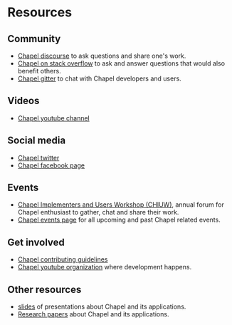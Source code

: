 # Resources

<!-- TODO: write document

  This document should link to useful resources.

  Feel free to link to any good resources you know, whether they
  be websites, videos, mailing lists, etc.

  The contents of this document are displayed on the track's documentation
  page at `https://exercism.org/docs/tracks/<track>/resources`.

  See https://exercism.org/docs/building/tracks/docs for more information. -->

## Community

- [Chapel discourse](https://chapel.discourse.group/) to ask questions and share one's work.
- [Chapel on stack overflow](https://stackoverflow.com/questions/tagged/chapel) to ask and answer questions that would also benefit others.
- [Chapel gitter](https://gitter.im/chapel-lang/chapel) to chat with Chapel developers and users.

## Videos

- [Chapel youtube channel](https://www.youtube.com/c/ChapelParallelProgrammingLanguage/featured)

## Social media

- [Chapel twitter](https://twitter.com/ChapelLanguage)
- [Chapel facebook page](https://www.facebook.com/ChapelLanguage)

## Events

- [Chapel Implementers and Users Workshop (CHIUW)](https://chapel-lang.org/CHIUW.html), annual forum for Chapel enthusiast to gather, chat and share their work.
- [Chapel events page](https://chapel-lang.org/events.html) for all upcoming and past Chapel related events.

## Get involved

- [Chapel contributing guidelines](https://chapel-lang.org/contributing.html)
- [Chapel youtube organization](https://github.com/chapel-lang) where development happens.

## Other resources

- [slides](https://chapel-lang.org/presentations.html) of presentations about Chapel and its applications.
- [Research papers](https://chapel-lang.org/papers.html) about Chapel and its applications.



